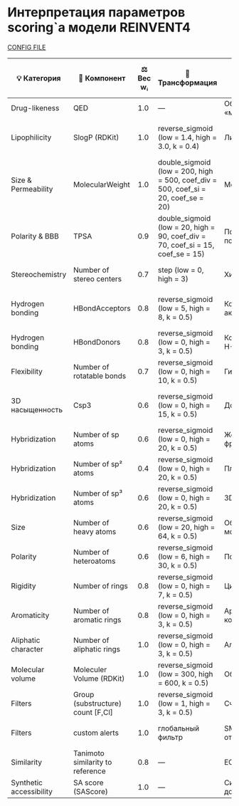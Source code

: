 # Интерпретация параметров scoring`а модели REINVENT4

[CONFIG FILE](./configs/REINVENT4_scoring_config.toml)

| 💡 Категория                | 🧩 Компонент                         | ⚖️ Вес wᵢ | 🔄 Трансформация                                                                 | 💬 Комментарий                                        | 📏 Химико-биологическая интерпретация диапазонов                |
|------------------------------|-------------------------------------|-----------|----------------------------------------------------------------------------------|-------------------------------------------------------|----------------------------------------------------------------|
| Drug-likeness                | QED                                 | 1.0       | —                                                                                | Общая «медикаментозность»                             |        |
| Lipophilicity                | SlogP (RDKit)                       | 1.0       | reverse_sigmoid (low = 1.4, high = 3.0, k = 0.4)                                  | Липофильность                                          | logP 1.4–3.0 — оптимум между растворимостью и проницаемостью  |
| Size & Permeability          | MolecularWeight                     | 1.0       | double_sigmoid (low = 200, high = 500, coef_div = 500, coef_si = 20, coef_se = 20) | Молекулярная масса                                     | 200–500 Da — оптимум для пероральной биодоступности и BBB       |
| Polarity & BBB               | TPSA                                | 0.9       | double_sigmoid (low = 20, high = 90, coef_div = 70, coef_si = 15, coef_se = 15)   | Полярная поверхность                                   | < 90 Å² — высокая BBB-проницаемость; < 140 Å² — пероральная доступность    |
| Stereochemistry              | Number of stereo centers            | 0.7       | step (low = 0, high = 3)                                                         | Хиральность                                            | 0–3 центра — контролируемая стереоразнообразность             |
| Hydrogen bonding             | HBondAcceptors                      | 0.8       | reverse_sigmoid (low = 5, high = 8, k = 0.5)                                      | Количество акцепторов H-связей                        | 5–8 — оптимум для селективности и мембранного транспорта      |
| Hydrogen bonding             | HBondDonors                         | 0.8       | reverse_sigmoid (low = 0, high = 3, k = 0.5)                                      | Количество доноров H-связей                            | 0–3 — баланс водородных связей и проницаемости                |
| Flexibility                  | Number of rotatable bonds           | 0.7       | reverse_sigmoid (low = 0, high = 10, k = 0.5)                                     | Гибкость молекулы                                       | ≤ 10 — достаточная мобильность без потери селективности        |
| 3D насыщенность              | Csp3                                | 0.6       | reverse_sigmoid (low = 0, high = 15, k = 0.5)                                     | Доля sp³-углеродов                                     | 0–15 — увеличение объёмности и метаболической стабильности     |
| Hybridization                | Number of sp atoms                  | 0.6       | reverse_sigmoid (low = 0, high = 20, k = 0.5)                                     | Жёсткость фрагментов                                   | sp атома влияют на плоскостность и π-системы                   |
| Hybridization                | Number of sp² atoms                 | 0.4       | reverse_sigmoid (low = 0, high = 20, k = 0.5)                                     | Плоскостность                                          | sp² — формируют π-связи и ароматические системы               |
| Hybridization                | Number of sp³ atoms                 | 0.6       | reverse_sigmoid (low = 0, high = 20, k = 0.5)                                     | 3D-насыщенность                                        | sp³ — увеличивает объём и гибкость                            |
| Size                         | Number of heavy atoms               | 0.6       | reverse_sigmoid (low = 20, high = 64, k = 0.5)                                    | Общий размер молекулы                                   | 20–64 атома — оптимум для drug-likeness и BBB                 |
| Polarity                     | Number of heteroatoms               | 0.6       | reverse_sigmoid (low = 6, high = 30, k = 0.5)                                     | Полярные атомы                                         | 6–30 — баланс полярности и липофильности                      |
| Rigidity                      | Number of rings                     | 0.8       | reverse_sigmoid (low = 0, high = 7, k = 0.5)                                      | Цикличность                                            | 0–7 колец — оптимальная жёсткость и селективность             |
| Aromaticity                  | Number of aromatic rings            | 0.8       | reverse_sigmoid (low = 0, high = 3, k = 0.5)                                      | Ароматические кольца                                   | 0–3 колца — π-π взаимодействия и селективность                |
| Aliphatic character           | Number of aliphatic rings           | 1.0       | reverse_sigmoid (low = 0, high = 3, k = 0.5)                                      | Алифатические циклы                                    | 0–3 колца — влияют на растворимость и стабильность            |
| Molecular volume             | Moleculer Volume (RDKit)            | 1.0       | reverse_sigmoid (low = 300, high = 600, k = 0.5)                                   | Объём молекулы                                         | 300–600 Å³ — баланс между размером и проницаемостью BBB       |
| Filters                      | Group (substructure) count [F,Cl]   | 1.0       | reverse_sigmoid (low = 1, high = 3, k = 0.5)                                      | Счётчик галогенов                                      | > 3 — повышенный риск токсичности и плохой ADME                |
| Filters                      | custom alerts                       | 1.0       | глобальный фильтр                                                                 | SMARTS-паттерны отбора                                | Отсекает токсичные/нестабильные фрагменты                      |
| Similarity                   | Tanimoto similarity to reference    | 0.8       | —                                                                                | ECFP6-сходство                                          | 0.7–1.0 — близкие аналоги с сохранением активности            |
| Synthetic accessibility      | SA score (SAScore)                  | 1.0       | —                                                                                | Синтетическая доступность                              |        |